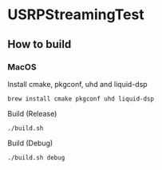 # USRPStreamingTest
 
## How to build

### MacOS

Install cmake, pkgconf, uhd and liquid-dsp
```
brew install cmake pkgconf uhd liquid-dsp
```

Build (Release)
```
./build.sh
```

Build (Debug)
```
./build.sh debug
```